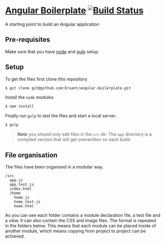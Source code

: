 # [Angular Boilerplate][root] [![Build Status](https://travis-ci.org/Eruant/angular-boilerplate.svg?branch=master)][travis]

A starting point to build an Angular application

## Pre-requisites

Make sure that you have [node][node] and [gulp][gulp] setup.

## Setup

To get the files first clone this repository

```sh
$ git clone git@github.com:Eruant/angular-boilerplate.git
```

Install the `node` modules.

```sh
$ npm install
```

Finally run `gulp` to test the files and start a local server.

```sh
$ gulp
```

> **Note** you should only edit files in the `src` dir. The `app` directory is a compiled version that will get overwritten on each build.

## File organisation

The files have been organised in a modular way.

```
/src
  app.js
  app_test.js
  index.html
  /home
    home.js
    home_test.js
    home.html
```

As you can see each folder contains a module declaration file, a test file and a view. It can also contain the CSS and image files. The format is repeated in the folders below. This means that each module can be placed inside of another module, which means copying from project to project can be achieved.

[root]:   https://github.com/Eruant/angular-boilerplate
[travis]: https://travis-ci.org/Eruant/angular-boilerplate
[node]:   http://nodejs.org/
[gulp]:   http://gulpjs.com/
